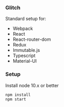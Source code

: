 ### Glitch

Standard setup for:

* Webpack
* React
* React-router-dom
* Redux
* Immutable.js
* Typescript
* Material-UI

### Setup

Install node 10.x or better

```
npm install
npm start
```
